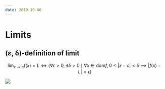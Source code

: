 ```yaml
---
date: 2019-10-06
---
```


# Limits

## \(ε, δ\)-definition of limit

$$
\lim_{x\rightarrow c}f(x)=L 
\iff (\forall \epsilon \gt 0, \exists \delta \gt 0
\mid \forall x \in  \text{dom}f,0 \lt \left|x-c\right| \lt \delta \implies
\left|f(x) - L\right| \lt \epsilon)
$$

![](../.gitbook/assets/fqobswjeq0-group.png)

